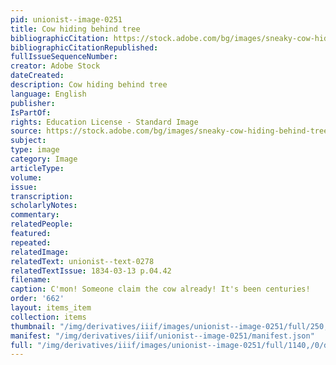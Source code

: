 ```yaml
---
pid: unionist--image-0251
title: Cow hiding behind tree
bibliographicCitation: https://stock.adobe.com/bg/images/sneaky-cow-hiding-behind-tree/417524960?prev_url=detail
bibliographicCitationRepublished: 
fullIssueSequenceNumber: 
creator: Adobe Stock
dateCreated: 
description: Cow hiding behind tree
language: English
publisher: 
IsPartOf: 
rights: Education License - Standard Image
source: https://stock.adobe.com/bg/images/sneaky-cow-hiding-behind-tree/417524960?prev_url=detail
subject: 
type: image
category: Image
articleType: 
volume: 
issue: 
transcription: 
scholarlyNotes: 
commentary: 
relatedPeople: 
featured: 
repeated: 
relatedImage: 
relatedText: unionist--text-0278
relatedTextIssue: 1834-03-13 p.04.42
filename: 
caption: C'mon! Someone claim the cow already! It's been centuries!
order: '662'
layout: items_item
collection: items
thumbnail: "/img/derivatives/iiif/images/unionist--image-0251/full/250,/0/default.jpg"
manifest: "/img/derivatives/iiif/unionist--image-0251/manifest.json"
full: "/img/derivatives/iiif/images/unionist--image-0251/full/1140,/0/default.jpg"
---
```

